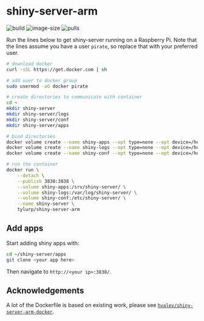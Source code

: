 # shiny-server-arm

![build](https://github.com/tyluRp/shiny-server-arm/workflows/build/badge.svg)
![image-size](https://img.shields.io/docker/image-size/tylurp/shiny-server-arm)
![pulls](https://img.shields.io/docker/pulls/tylurp/shiny-server-arm)

Run the lines below to get shiny-server running on a Raspberry Pi. Note that the lines assume you have a user `pirate`, so replace that with your preferred user.

```bash
# download docker
curl -sSL https://get.docker.com | sh

# add user to docker group
sudo usermod -aG docker pirate

# create directories to communicate with container
cd ~
mkdir shiny-server
mkdir shiny-server/logs
mkdir shiny-server/conf
mkdir shiny-server/apps

# bind directories
docker volume create --name shiny-apps --opt type=none --opt device=/home/pirate/shiny-server/apps/ --opt o=bind
docker volume create --name shiny-logs --opt type=none --opt device=/home/pirate/shiny-server/logs/ --opt o=bind
docker volume create --name shiny-conf --opt type=none --opt device=/home/pirate/shiny-server/conf/ --opt o=bind

# run the container
docker run \
    --detach \
    --publish 3838:3838 \
    --volume shiny-apps:/srv/shiny-server/ \
    --volume shiny-logs:/var/log/shiny-server/ \
    --volume shiny-conf:/etc/shiny-server/ \
    --name shiny-server \
    tylurp/shiny-server-arm
```

## Add apps

Start adding shiny apps with:

```bash
cd ~/shiny-server/apps
git clone <your app here>
```

Then navigate to `http://<your ip>:3838/`.

## Acknowledgements

A lot of the Dockerfile is based on existing work, please see [`hvalev/shiny-server-arm-docker`](https://github.com/hvalev/shiny-server-arm-docker).